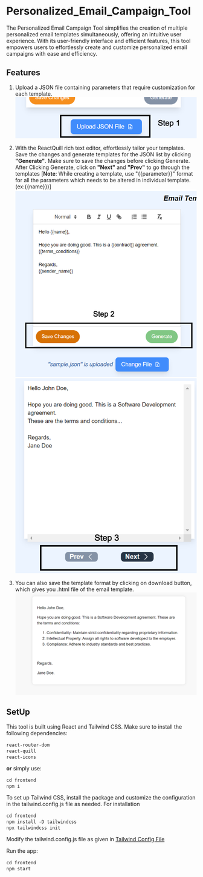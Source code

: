 # Personalized_Email_Campaign_Tool
The Personalized Email Campaign Tool simplifies the creation of multiple personalized email templates simultaneously, offering an intuitive user experience. With its user-friendly interface and efficient features, this tool empowers users to effortlessly create and customize personalized email campaigns with ease and efficiency.

## Features
1. Upload a JSON file containing parameters that require customization for each template.
![Alt Text](frontend/public/assets/Step-1.png)

2. With the ReactQuill rich text editor, effortlessly tailor your templates. Save the changes and generate templates for the JSON list by clicking **"Generate"**. Make sure to save the changes before clicking Generate. After Clicking Generate, click on **"Next"** and **"Prev"** to go through the templates [**Note**: While creating a template, use "{{parameter}}" format for all the parameters which needs to be altered in individual template.(ex:{{name}})] 
![Alt Text](frontend/public/assets/Step-2.png)
![Alt Text](frontend/public/assets/Step-3.png)

4. You can also save the template format by clicking on download button, which gives you .html file of the email template.
![Alt Text](frontend/public/assets/Email_Template.png)

## SetUp
This tool is built using React and Tailwind CSS.
Make sure to install the following dependencies:
```
react-router-dom
react-quill
react-icons

```
**or** simply use:
```
cd frontend
npm i
```
To set up Tailwind CSS, install the package and customize the configuration in the tailwind.config.js file as needed.
For installation
```
cd frontend
npm install -D tailwindcss
npx tailwindcss init
```
Modify the tailwind.config.js file as given in [Tailwind Config File](frontend/tailwind.config.js) 

Run the app:
```
cd frontend
npm start
```


